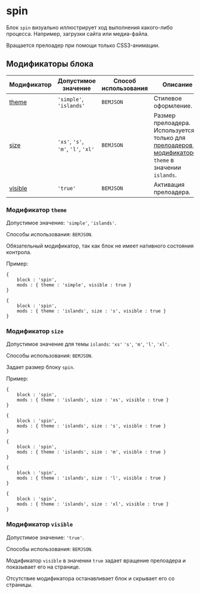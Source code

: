 # spin

Блок `spin` визуально иллюстрирует ход выполнения какого-либо процесса. Например, загрузки сайта или медиа-файла.

Вращается прелоадер при помощи только CSS3-анимации.

## Модификаторы блока

| Модификатор | Допустимое значение | Способ использования | Описание |
| ----------- | ------------------- | -------------------- | -------- |
| <a href=#spinthemes>theme</a> | <code>'simple'</code>, <code>'islands'</code> | <code>BEMJSON</code> | Стилевое оформление. |
| <a href=#spinsize>size</a> | <code>'xs'</code>, <code>'s'</code>, <code>'m'</code>, <code>'l'</code>, <code>'xl'</code> | <code>BEMJSON</code> | Размер прелоадера. Используется только для <a href="#spinthemes">прелоадеров с модификатором</a> <code>theme</code> в значении <code>islands</code>.|
| <a href=#spinvisible>visible</a> | <code>'true'</code> | <code>BEMJSON</code> | Активация прелоадера. |

<a name="spinthemes"></a>

### Модификатор `theme`

Допустимое значение: `'simple'`, `'islands'`.

Способы использования: `BEMJSON`.

Обязательный модификатор, так как блок не имеет нативного состояния контрола.

Пример:

```bemjson
{
    block : 'spin',
    mods : { theme : 'simple', visible : true }
}
```

```bemjson
{
    block : 'spin',
    mods : { theme : 'islands', size : 's', visible : true }
}
```

<a name="spinsize"></a>

### Модификатор `size`

Допустимое значение для темы `islands`: `'xs'` `'s'`, `'m'`, `'l'`, `'xl'`.

Способы использования: `BEMJSON`.

Задает размер блоку `spin`.

Пример:

```bemjson
{
    block : 'spin',
    mods : { theme : 'islands', size : 'xs', visible : true }
}
```

```bemjson
{
    block : 'spin',
    mods : { theme : 'islands', size : 's', visible : true }
}
```

```bemjson
{
    block : 'spin',
    mods : { theme : 'islands', size : 'm', visible : true }
}
```


```bemjson
{
    block : 'spin',
    mods : { theme : 'islands', size : 'l', visible : true }
}
```

```bemjson
{
    block : 'spin',
    mods : { theme : 'islands', size : 'xl', visible : true }
}
```
<a name="spinvisible"></a>

### Модификатор `visible`

Допустимое значение: `'true'`.

Способы использования: `BEMJSON`.

Модификатор `visible` в значении `true` задает вращение прелоадера и показывает его на странице.

Отсутствие модификатора останавливает блок и скрывает его со страницы.
